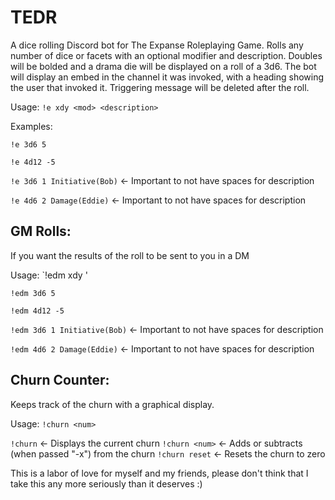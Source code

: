 # TEDR
A dice rolling Discord bot for The Expanse Roleplaying Game. Rolls any number of dice or facets with an optional modifier and description. Doubles will be bolded and a drama die will be displayed on a roll of a 3d6. The bot will display an embed in the channel it was invoked, with a heading showing the user that invoked it. Triggering message will be deleted after the roll.

Usage: `!e xdy <mod> <description>`
  
Examples:
  
`!e 3d6 5`
  
`!e 4d12 -5`
  
`!e 3d6 1 Initiative(Bob)` <- Important to not have spaces for description
  
`!e 4d6 2 Damage(Eddie)` <- Important to not have spaces for description

## GM Rolls:
If you want the results of the roll to be sent to you in a DM

Usage: `!edm xdy <mod> <description>'

`!edm 3d6 5`
  
`!edm 4d12 -5`
  
`!edm 3d6 1 Initiative(Bob)` <- Important to not have spaces for description
  
`!edm 4d6 2 Damage(Eddie)` <- Important to not have spaces for description


## Churn Counter:
Keeps track of the churn with a graphical display.

Usage: `!churn <num>`

`!churn`          <- Displays the current churn
`!churn <num>` <- Adds or subtracts (when passed "-x") from the churn
`!churn reset`    <- Resets the churn to zero


This is a labor of love for myself and my friends, please don't think that I take this any more seriously than it deserves :)
